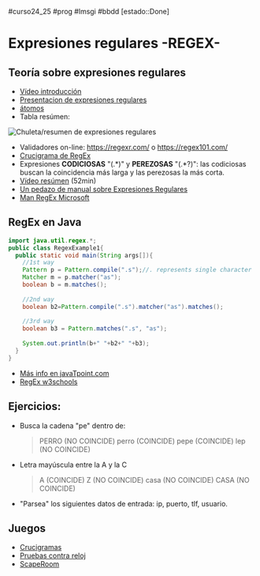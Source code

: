 
#curso24_25 #prog #lmsgi #bbdd [estado::Done]

# Expresiones regulares -REGEX-

## Teoría sobre expresiones regulares
-   [Vídeo introducción](https://www.youtube.com/watch?v=M72lwALYRJU)
-   [Presentacion de expresiones regulares](https://www.slideshare.net/alkuy/expresiones-regulares-64990123)
-   [átomos](https://www.geeksforgeeks.org/write-regular-expressions/)
-   Tabla resúmen:

![Chuleta/resumen de expresiones
regulares](https://luiscastelar.duckdns.org/2024/assets/prog/ExpresionesRegulares.png)

-   Validadores on-line: <https://regexr.com/> o <https://regex101.com/>
-   [Crucigrama de RegEx](https://regexcrossword.com/)
-   Expresiones **CODICIOSAS** \"(.\*)\" y **PEREZOSAS** \"(.\*?)\": las
    codiciosas buscan la coincidencia más larga y las perezosas la más
    corta.
-   [Vídeo resúmen](https://www.youtube.com/watch?v=eiyFt2lHnAY) (52min)
-   [Un pedazo de manual sobre Expresiones Regulares](https://jarroba.com/busqueda-de-patrones-expresiones-regulares/)
-   [Man RegEx Microsoft](https://docs.microsoft.com/es-es/dotnet/standard/base-types/regular-expressions)

## RegEx en Java
```java
import java.util.regex.*;
public class RegexExample1{
  public static void main(String args[]){
    //1st way
    Pattern p = Pattern.compile(".s");//. represents single character
    Matcher m = p.matcher("as");
    boolean b = m.matches();
    
    //2nd way
    boolean b2=Pattern.compile(".s").matcher("as").matches();
    
    //3rd way
    boolean b3 = Pattern.matches(".s", "as");
    
    System.out.println(b+" "+b2+" "+b3);
  }
}
```

-   [Más info en javaTpoint.com](https://www.javatpoint.com/java-regex)
-   [RegEx w3schools](https://www.w3schools.com/java/java_regex.asp)


## Ejercicios:
-   Busca la cadena "pe" dentro de:
    > PERRO (NO COINCIDE)
    > perro (COINCIDE)
    > pepe (COINCIDE)
    > lep (NO COINCIDE)
-   Letra mayúscula entre la A y la C
    > A (COINCIDE)
    > Z (NO COINCIDE)
    > casa (NO COINCIDE)
    > CASA (NO COINCIDE)
-   "Parsea" los siguientes datos de entrada: ip, puerto, tlf,
    usuario.

## Juegos
+ [Crucigramas](https://regexcrossword.com/)
+ [Pruebas contra reloj](http://play.inginf.units.it/#/)
+ [ScapeRoom](https://www.therobinlord.com/projects/slash-escape)